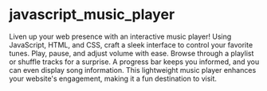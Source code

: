 # javascript_music_player
Liven up your web presence with an interactive music player! Using JavaScript, HTML, and CSS, craft a sleek interface to control your favorite tunes. Play, pause, and adjust volume with ease. Browse through a playlist or shuffle tracks for a surprise.  A progress bar keeps you informed, and you can even display song information.  This lightweight music player enhances your website's engagement, making it a fun destination to visit.

